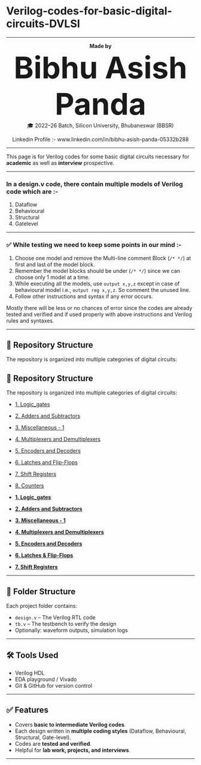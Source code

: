 # Verilog-codes-for-basic-digital-circuits-DVLSI

--- 

<p align="center">
  <b>Made by </b><br>
  <span style="font-size:80px"> <b>Bibhu Asish Panda</b> </span><br>
  🎓 2022–26 Batch, Silicon University, Bhubaneswar (BBSR)  
</p>
<p align="center">
  Linkedin Profile :- www.linkedin.com/in/bibhu-asish-panda-05332b288
</p>

---

This page is for Verilog codes for some basic digital circuits necessary for **academic** as well as **interview** prospective.

---

### In a design.v code, there contain multiple models of Verilog code which are :-
1. Dataflow  
2. Behavioural  
3. Structural  
4. Gatelevel  

---

### ✅ While testing we need to keep some points in our mind :-
1. Choose one model and remove the Multi-line comment Block (`/* */`) at first and last of the model block.  
2. Remember the model blocks should be under (`/* */`) since we can choose only 1 model at a time.  
3. While executing all the models, use `output x,y,z` except in case of behavioural model i.e., `output reg x,y,z`. So comment the unused line.  
4. Follow other instructions and syntax if any error occurs.  

Mostly there will be less or no chances of error since the codes are already tested and verified and if used properly with above instructions and Verilog rules and syntaxes.  

---

## 📂 Repository Structure

The repository is organized into multiple categories of digital circuits:

## 📂 Repository Structure  

The repository is organized into multiple categories of digital circuits:  

- [1. Logic_gates](./1.%20Logic_gates)  
- [2. Adders and Subtractors](./2.%20Adders%20and%20Subtractors)  
- [3. Miscellaneous - 1](./3.%20Miscellaneous%20-%201)  
- [4. Multiplexers and Demultiplexers](./4.%20Multiplexers%20and%20Demultiplexers)  
- [5. Encoders and Decoders](./5.%20Encoders%20and%20Decoders)  
- [6. Latches and Flip-Flops](./6.%20Latches%20&%20Flip-Flops)  
- [7. Shift Registers](./7.%20Shift%20Registers)  
- [8. Counters](./8.%20Counters)  


- [**1. Logic_gates**](./1.%20Logic_gates)  
- [**2. Adders and Subtractors**](./2.%20Adders%20and%20Subtractors)  
- [**3. Miscellaneous - 1**](./3.%20Miscellaneous%20-%201)  
- [**4. Multiplexers and Demultiplexers**](./4.%20Multiplexers%20and%20Demultiplexers)  
- [**5. Encoders and Decoders**](./5.%20Encoders%20and%20Decoders)  
- [**6. Latches & Flip-Flops**](./6.%20Latches%20&%20Flip-Flops)
- [**7. Shift Registers**](./7.%20Shift%20&%20Registers)

---

## 📂 Folder Structure

Each project folder contains:
- `design.v` – The Verilog RTL code
- `tb.v` – The testbench to verify the design
- Optionally: waveform outputs, simulation logs

---

## 🛠 Tools Used
- Verilog HDL
- EDA playground / Vivado
- Git & GitHub for version control

---

## ✅ Features
- Covers **basic to intermediate Verilog codes**.  
- Each design written in **multiple coding styles** (Dataflow, Behavioural, Structural, Gate-level).  
- Codes are **tested and verified**.  
- Helpful for **lab work, projects, and interviews**.  

---
